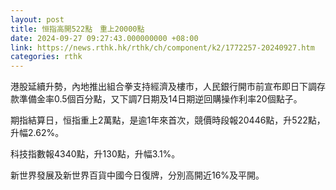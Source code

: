 ```yaml
---
layout: post
title: 恒指高開522點　重上20000點
date: 2024-09-27 09:27:43.000000000 +08:00
link: https://news.rthk.hk/rthk/ch/component/k2/1772257-20240927.htm
categories: rthk
---
```


港股延續升勢，內地推出組合拳支持經濟及樓市，人民銀行開市前宣布即日下調存款準備金率0.5個百分點，又下調7日期及14日期逆回購操作利率20個點子。

期指結算日，恒指重上2萬點，是逾1年來首次，競價時段報20446點，升522點，升幅2.62%。

科技指數報4340點，升130點，升幅3.1%。

新世界發展及新世界百貨中國今日復牌，分別高開近16%及平開。
